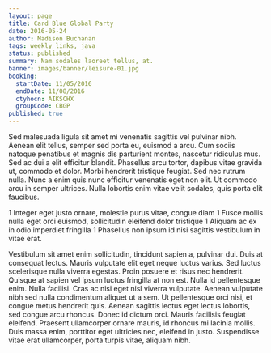 ```yaml
---
layout: page
title: Card Blue Global Party
date: 2016-05-24
author: Madison Buchanan
tags: weekly links, java
status: published
summary: Nam sodales laoreet tellus, at.
banner: images/banner/leisure-01.jpg
booking:
  startDate: 11/05/2016
  endDate: 11/08/2016
  ctyhocn: AIKSCHX
  groupCode: CBGP
published: true
---
```

Sed malesuada ligula sit amet mi venenatis sagittis vel pulvinar nibh. Aenean elit tellus, semper sed porta eu, euismod a arcu. Cum sociis natoque penatibus et magnis dis parturient montes, nascetur ridiculus mus. Sed ac dui a elit efficitur blandit. Phasellus arcu tortor, dapibus vitae gravida ut, commodo et dolor. Morbi hendrerit tristique feugiat. Sed nec rutrum nulla. Nunc a enim quis nunc efficitur venenatis eget non elit. Ut commodo arcu in semper ultrices. Nulla lobortis enim vitae velit sodales, quis porta elit faucibus.

1 Integer eget justo ornare, molestie purus vitae, congue diam
1 Fusce mollis nulla eget orci euismod, sollicitudin eleifend dolor tristique
1 Aliquam ac ex in odio imperdiet fringilla
1 Phasellus non ipsum id nisi sagittis vestibulum in vitae erat.

Vestibulum sit amet enim sollicitudin, tincidunt sapien a, pulvinar dui. Duis at consequat lectus. Mauris vulputate elit eget neque luctus varius. Sed luctus scelerisque nulla viverra egestas. Proin posuere et risus nec hendrerit. Quisque at sapien vel ipsum luctus fringilla at non est. Nulla id pellentesque enim.
Nulla facilisi. Cras ac nisi eget nisl viverra vulputate. Aenean vulputate nibh sed nulla condimentum aliquet ut a sem. Ut pellentesque orci nisi, et congue metus hendrerit quis. Aenean sagittis lectus eget lectus lobortis, sed congue arcu rhoncus. Donec id dictum orci. Mauris facilisis feugiat eleifend. Praesent ullamcorper ornare mauris, id rhoncus mi lacinia mollis. Duis massa enim, porttitor eget ultricies nec, eleifend in justo. Suspendisse vitae erat ullamcorper, porta turpis vitae, aliquam nibh.
